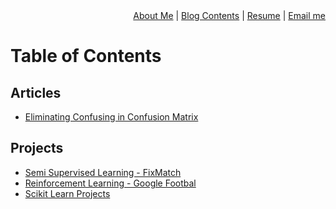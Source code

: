 <div align="right">
<a href="https://vimvenu-rgb.github.io/">About Me</a> | 
 <a href="https://vimvenu-rgb.github.io/blog_contents.md">Blog Contents</a> | 
 <a href="https://vimvenu-rgb.github.io/resume.pdf">Resume</a> | 
 <a href="mailto:vimalkumar.engr@gmail.com?subject=Saw%20Your%20Github%20Blog&body=Enter%20Your%20Text.">Email me</a>
</div>

# Table of Contents

## Articles
- [Eliminating Confusing in Confusion Matrix](confusion_matrix.md)

## Projects
- [Semi Supervised Learning - FixMatch](https://github.com/vimvenu-rgb/Fix_Mix_Match-Project)
- [Reinforcement Learning - Google Footbal](https://github.com/vimvenu-rgb/A3C_RL_Project)
- [Scikit Learn Projects](https://github.com/vimvenu-rgb/ScikitLearn_Projects)
